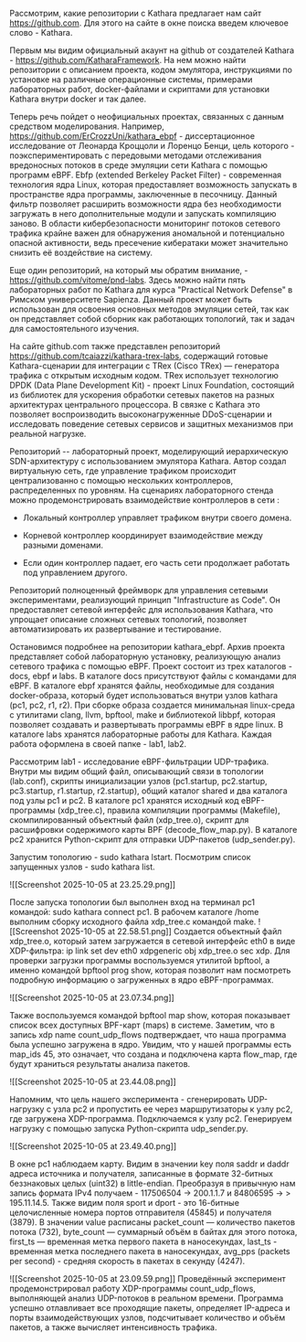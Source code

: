 Рассмотрим, какие репозитории с Kathara предлагает нам сайт https://github.com. Для этого на сайте в окне поиска введем ключевое слово - Kathara.

Первым мы видим официальный акаунт на github от создателей Kathara - https://github.com/KatharaFramework. На нем можно найти репозитории с описанием проекта, кодом эмулятора, инструкциями по установке на различные операционные системы, примерами лабораторных работ, docker-файлами и скриптами для установки Kathara внутри docker и так далее.

Теперь речь пойдет о неофициальных проектах, связанных с данным средством моделирования. Например, https://github.com/ErCrozzUni/kathara_ebpf - диссертационное исследование от Леонарда Кроццоли и Лоренцо Бенци, цель которого - поэкспериментировать с передовыми методами отслеживания вредоносных потоков в среде эмуляции сети Kathara с помощью программ eBPF. Ebfp (extended Berkeley Packet Filter) - современная технология ядра Linux, которая предоставляет возможность запускать в пространстве ядра программы, заключенные в песочницу. Данный фильтр позволяет расширить возможности ядра без необходимости загружать в него дополнительные модули и запускать компиляцию заново. В области кибербезопасности мониторинг потоков сетевого трафика крайне важен для обнаружения аномальной и потенциально опасной активности, ведь пресечение кибератаки может значительно снизить её воздействие на систему.

Еще один репозиторий, на который мы обратим внимание, - https://github.com/vitome/pnd-labs. Здесь можно найти пять лабораторных работ по Kathara для курса "Practical Network Defense" в Римском университете Sapienza. Данный проект может быть использован для освоения основных методов эмуляции сетей, так как он представляет собой сборник как работающих топологий, так и задач для самостоятельного изучения.

На сайте github.com также представлен репозиторий https://github.com/tcaiazzi/kathara-trex-labs, содержащий готовые Kathara-сценарии для интеграции с TRex (Cisco TRex) — генератора трафика с открытым исходным кодом. TRex использует технологию DPDK (Data Plane Development Kit) - проект Linux Foundation, состоящий из библиотек для ускорения обработки сетевых пакетов на разных архитектурах центрального процессора. В связке с Kathara это позволяет воспроизводить высоконагруженные DDoS-сценарии и исследовать поведение сетевых сервисов и защитных механизмов при реальной нагрузке.

Репозиторий [](https://github.com/Martolins/Hierarchical-SDN-using-Kathara) -- лабораторный проект, моделирующий иерархическую SDN-архитектуру с использованием эмулятора Kathara. Автор создал виртуальную сеть, где управление трафиком происходит централизованно с помощью нескольких контроллеров, распределенных по уровням. На сценариях лабораторного стенда можно продемонстрировать взаимодействие контроллеров в сети : 

- Локальный контроллер управляет трафиком внутри своего домена.

- Корневой контроллер координирует взаимодействие между разными доменами.

- Если один контроллер падает, его часть сети продолжает работать под управлением другого.

Репозиторий [](https://github.com/buonhobo/Katharsis) полноценный фреймворк для управления сетевыми экспериментами, реализующий принцип "Infrastructure as Code". Он предоставляет сетевой интерфейс для использования Kathara, что упрощает описание сложных сетевых топологий, позволяет автоматизировать их развертывание и тестирование.

Остановимся подробнее на репозитории kathara_ebpf. Архив проекта представляет собой лабораторную установку, реализующую анализ сетевого трафика с помощью eBPF. Проект состоит из трех каталогов - docs, ebpf и labs. В каталоге docs присутствуют файлы с командами для eBPF.  В каталоге ebpf хранятся файлы, необходимые для создания docker-образа, который будет использоваться внутри узлов kathara (pc1, pc2, r1, r2). При сборке образа создается минимальная linux-среда с утилитами clang, llvm, bpftool, make и библиотекой libbpf, которая позволяет создавать и развертывать программы eBPF в ядре linux. В каталоге labs хранятся лабораторные работы для Kathara.  Каждая работа оформлена в своей папке - lab1, lab2. 

Рассмотрим lab1 - исследование eBPF-фильтрации UDP-трафика. Внутри мы видим общий файл, описывающий связи в топологии (lab.conf), скрипты инициализации узлов (pc1.startup, pc2.startup, pc3.startup, r1.startup, r2.startup), общий каталог shared и два каталога под узлы pc1 и pc2. В каталоге pc1 хранятся исходный код eBPF-программы (xdp_tree.c), правила компиляции программы (Makefile), скомпилированный объектный файл (xdp_tree.o), скрипт для расшифровки содержимого карты BPF (decode_flow_map.py). В каталоге pc2 хранится Python-скрипт для отправки UDP-пакетов (udp_sender.py).

Запустим топологию - sudo kathara lstart. Посмотрим список запущенных узлов - sudo kathara list.

![[Screenshot 2025-10-05 at 23.25.29.png]]

После запуска топологии был выполнен вход на терминал pc1 командой: sudo kathara connect pc1. В рабочем каталоге /home выполним сборку исходного файла xdp_tree.c командой make.
![[Screenshot 2025-10-05 at 22.58.51.png]]
Создается объектный файл xdp_tree.o, который затем загружается в сетевой интерфейс eth0 в виде XDP-фильтра: ip link set dev eth0 xdpgeneric obj xdp_tree.o sec xdp. Для проверки загрузки программы воспользуемся утилитой bpftool, а именно командой bpftool prog show, которая позволит нам посмотреть подробную информацию о загруженных в ядро eBPF-программах.

![[Screenshot 2025-10-05 at 23.07.34.png]]

Также воспользуемся командой bpftool map show, которая показывает список всех доступных BPF-карт (maps) в системе. Заметим, что в запись xdp name count_udp_flows подтверждает, что наша программа была успешно загружена в ядро. Увидим, что у нашей программы есть map_ids 45, это означает, что создана и подключена карта flow_map, где будут храниться результаты анализа пакетов.

![[Screenshot 2025-10-05 at 23.44.08.png]]

Напомним, что цель нашего эксперимента - сгенерировать UDP-нагрузку с узла pc2 и пропустить ее через маршрутизаторы к узлу pc2, где загружена XDP-программа. Подключаемся к узлу pc2.  Генерируем нагрузку с помощью запуска Python-скрипта udp_sender.py.

![[Screenshot 2025-10-05 at 23.49.40.png]]

В окне pc1 наблюдаем карту. Видим в значении key поля saddr и daddr адреса источника и получателя, записанные в формате 32-битных беззнаковых целых (uint32) в little-endian. Преобразуя в привычную нам запись формата IPv4 получаем - 117506504 -> 200.1.1.7 и 84806595 -> > 195.11.14.5. Также видим поля sport и dport - это 16-битные целочисленные номера портов отправителя (45845) и получателя (3879). В значении value расписаны packet_count — количество пакетов потока (732), byte_count — суммарный объём в байтах для этого потока, first_ts — временная метка первого пакета в наносекундах, last_ts - временная метка последнего пакета в наносекундах, avg_pps (packets per second) - средняя скорость в пакетах в секунду (4247).

![[Screenshot 2025-10-05 at 23.09.59.png]]
Проведённый эксперимент продемонстрировал работу XDP-программы count_udp_flows, выполняющей анализ UDP-потоков в реальном времени. Программа успешно отлавливает все проходящие пакеты, определяет IP-адреса и порты взаимодействующих узлов, подсчитывает количество и объём пакетов, а также вычисляет интенсивность трафика.